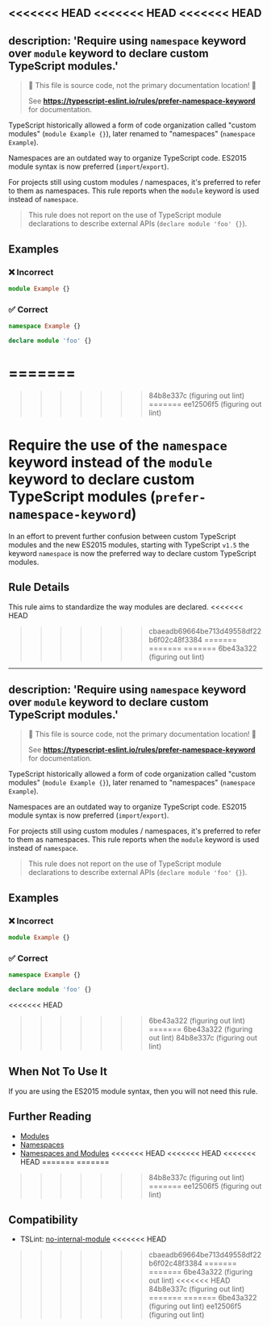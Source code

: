 <<<<<<< HEAD
<<<<<<< HEAD
<<<<<<< HEAD
---
description: 'Require using `namespace` keyword over `module` keyword to declare custom TypeScript modules.'
---

> 🛑 This file is source code, not the primary documentation location! 🛑
>
> See **https://typescript-eslint.io/rules/prefer-namespace-keyword** for documentation.

TypeScript historically allowed a form of code organization called "custom modules" (`module Example {}`), later renamed to "namespaces" (`namespace Example`).

Namespaces are an outdated way to organize TypeScript code.
ES2015 module syntax is now preferred (`import`/`export`).

For projects still using custom modules / namespaces, it's preferred to refer to them as namespaces.
This rule reports when the `module` keyword is used instead of `namespace`.

> This rule does not report on the use of TypeScript module declarations to describe external APIs (`declare module 'foo' {}`).

## Examples

<!--tabs-->

### ❌ Incorrect

```ts
module Example {}
```

### ✅ Correct

```ts
namespace Example {}

declare module 'foo' {}
```

<!--/tabs-->
=======
=======
>>>>>>> 84b8e337c (figuring out lint)
=======
>>>>>>> ee12506f5 (figuring out lint)
# Require the use of the `namespace` keyword instead of the `module` keyword to declare custom TypeScript modules (`prefer-namespace-keyword`)

In an effort to prevent further confusion between custom TypeScript modules and the new ES2015 modules, starting
with TypeScript `v1.5` the keyword `namespace` is now the preferred way to declare custom TypeScript modules.

## Rule Details

This rule aims to standardize the way modules are declared.
<<<<<<< HEAD
>>>>>>> cbaeadb69664be713d49558df22b6f02c48f3384
=======
=======
=======
>>>>>>> 6be43a322 (figuring out lint)
---
description: 'Require using `namespace` keyword over `module` keyword to declare custom TypeScript modules.'
---

> 🛑 This file is source code, not the primary documentation location! 🛑
>
> See **https://typescript-eslint.io/rules/prefer-namespace-keyword** for documentation.

TypeScript historically allowed a form of code organization called "custom modules" (`module Example {}`), later renamed to "namespaces" (`namespace Example`).

Namespaces are an outdated way to organize TypeScript code.
ES2015 module syntax is now preferred (`import`/`export`).

For projects still using custom modules / namespaces, it's preferred to refer to them as namespaces.
This rule reports when the `module` keyword is used instead of `namespace`.

> This rule does not report on the use of TypeScript module declarations to describe external APIs (`declare module 'foo' {}`).

## Examples

<!--tabs-->

### ❌ Incorrect

```ts
module Example {}
```

### ✅ Correct

```ts
namespace Example {}

declare module 'foo' {}
```

<!--/tabs-->
<<<<<<< HEAD
>>>>>>> 6be43a322 (figuring out lint)
=======
>>>>>>> 6be43a322 (figuring out lint)
>>>>>>> 84b8e337c (figuring out lint)

## When Not To Use It

If you are using the ES2015 module syntax, then you will not need this rule.

## Further Reading

- [Modules](https://www.typescriptlang.org/docs/handbook/modules.html)
- [Namespaces](https://www.typescriptlang.org/docs/handbook/namespaces.html)
- [Namespaces and Modules](https://www.typescriptlang.org/docs/handbook/namespaces-and-modules.html)
<<<<<<< HEAD
<<<<<<< HEAD
<<<<<<< HEAD
=======
=======
>>>>>>> 84b8e337c (figuring out lint)
=======
>>>>>>> ee12506f5 (figuring out lint)

## Compatibility

- TSLint: [no-internal-module](https://palantir.github.io/tslint/rules/no-internal-module/)
<<<<<<< HEAD
>>>>>>> cbaeadb69664be713d49558df22b6f02c48f3384
=======
=======
>>>>>>> 6be43a322 (figuring out lint)
<<<<<<< HEAD
>>>>>>> 84b8e337c (figuring out lint)
=======
=======
>>>>>>> 6be43a322 (figuring out lint)
>>>>>>> ee12506f5 (figuring out lint)
